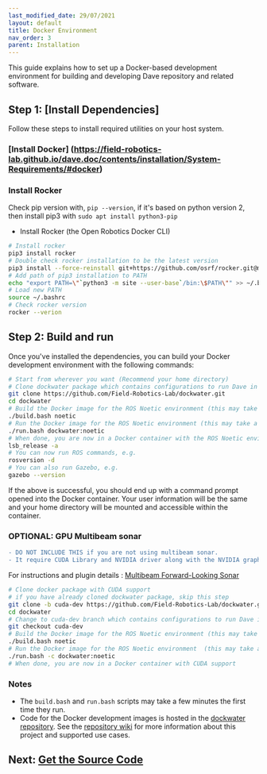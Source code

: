 ```yaml
---
last_modified_date: 29/07/2021
layout: default
title: Docker Environment
nav_order: 3
parent: Installation
---
```


This guide explains how to set up a Docker-based development environment for building and developing Dave repository and related software.

## Step 1: [Install Dependencies]
Follow these steps to install required utilities on your host system.

### [Install Docker] (https://field-robotics-lab.github.io/dave.doc/contents/installation/System-Requirements/#docker) 

### Install Rocker
Check pip version with, `pip --version`, if it's based on python version 2, then install pip3 with `sudo apt install python3-pip`

- Install Rocker (the Open Robotics Docker CLI)
```bash
# Install rocker
pip3 install rocker
# Double check rocker installation to be the latest version
pip3 install --force-reinstall git+https://github.com/osrf/rocker.git@main
# Add path of pip3 installation to PATH
echo "export PATH=\"`python3 -m site --user-base`/bin:\$PATH\"" >> ~/.bashrc
# Load new PATH
source ~/.bashrc
# Check rocker version
rocker --verion
```

## Step 2: Build and run
Once you've installed the dependencies, you can build your Docker development environment with the following commands:
```bash
# Start from wherever you want (Recommend your home directory)
# Clone dockwater package which contains configurations to run Dave in Docker environment with Rocker CLI
git clone https://github.com/Field-Robotics-Lab/dockwater.git
cd dockwater
# Build the Docker image for the ROS Noetic environment (this may take a while, upto 20 or more minutes)
./build.bash noetic
# Run the Docker image for the ROS Noetic environment (this may take a while, upto 5 minutes)
./run.bash dockwater:noetic
# When done, you are now in a Docker container with the ROS Noetic environment running Ubuntu 22.04 Focal LTS. Check with,
lsb_release -a
# You can now run ROS commands, e.g.
rosversion -d
# You can also run Gazebo, e.g.
gazebo --version
```
If the above is successful, you should end up with a command prompt opened into the Docker container. Your user information will be the same and your home directory will be mounted and accessible within the container.

### OPTIONAL: GPU Multibeam sonar
```diff
- DO NOT INCLUDE THIS if you are not using multibeam sonar.
- It require CUDA Library and NVIDIA driver along with the NVIDIA graphics card that supports CUDA feature.
```
For instructions and plugin details : [Multibeam Forward-Looking Sonar](/dave.doc/contents/dave_sensors/Multibeam-Forward-Looking-Sonar)
```bash
# Clone docker package with CUDA support
# if you have already cloned dockwater package, skip this step
git clone -b cuda-dev https://github.com/Field-Robotics-Lab/dockwater.git
cd dockwater
# Change to cuda-dev branch which contains configurations to run Dave in Docker environment with CUDA support
git checkout cuda-dev
# Build the Docker image for the ROS Noetic environment (this may take a while, upto 30 or more minutes. It takes long to download and install CUDA libraries)
./build.bash noetic
# Run the Docker image for the ROS Noetic environment  (this may take a while, upto 5 minutes)
./run.bash -c dockwater:noetic
# When done, you are now in a Docker container with CUDA support
```

### Notes
* The `build.bash` and `run.bash` scripts may take a few minutes the first time they run.
* Code for the Docker development images is hosted in the [dockwater repository](https://github.com/Field-Robotics-Lab/dockwater). See the [repository wiki](https://github.com/Field-Robotics-Lab/dockwater/wiki) for more information about this project and supported use cases.

## Next: [Get the Source Code](/dave.doc/contents/installation/Clone-Dave-Repositories)